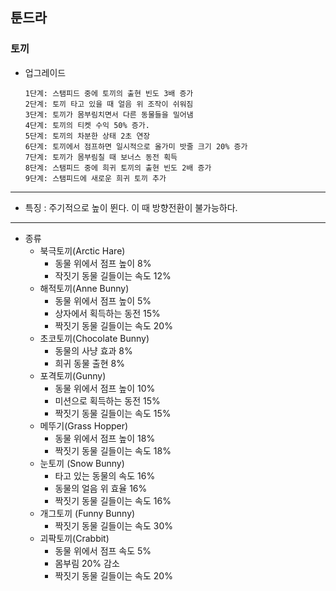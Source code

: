 ## 툰드라
### 토끼

+ 업그레이드

      1단계: 스탬피드 중에 토끼의 출현 빈도 3배 증가
      2단계: 토끼 타고 있을 때 얼음 위 조작이 쉬워짐
      3단계: 토끼가 몸부림치면서 다른 동물들을 밀어냄
      4단계: 토끼의 티켓 수익 50% 증가.
      5단계: 토끼의 차분한 상태 2초 연장
      6단계: 토끼에서 점프하면 일시적으로 올가미 밧줄 크기 20% 증가
      7단계: 토끼가 몸부림칠 때 보너스 동전 획득
      8단계: 스탬피드 중에 희귀 토끼의 출현 빈도 2배 증가
      9단계: 스탬피드에 새로운 희귀 토끼 추가
	    
***
+ 특징 : 주기적으로 높이 뛴다. 이 때 방향전환이 불가능하다.
***
* 종류
    * 북극토끼(Arctic Hare)
      + 동물 위에서 점프 높이 8%
      + 작짓기 동물 길들이는 속도 12%
    * 해적토끼(Anne Bunny)
      + 동물 위에서 점프 높이 5%
      + 상자에서 획득하는 동전 15%
      + 짝짓기 동물 길들이는 속도 20%
    * 초코토끼(Chocolate Bunny)
      + 동물의 사냥 효과 8%
      + 희귀 동물 출현 8%
    * 포격토끼(Gunny)
      + 동물 위에서 점프 높이 10%
      + 미션으로 획득하는 동전 15%
      + 짝짓기 동물 길들이는 속도 15%
    * 메뚜기(Grass Hopper)
      + 동물 위에서 점프 높이 18%
      + 짝짓기 동물 길들이는 속도 18%
    * 눈토끼 (Snow Bunny)
      + 타고 있는 동물의 속도 16%
      + 동물의 얼음 위 효율 16%
      + 짝짓기 동물 길들이는 속도 16%
    * 개그토끼 (Funny Bunny)
      + 짝짓기 동물 길들이는 속도 30%
    * 괴팍토끼(Crabbit)
      + 동물 위에서 점프 속도 5%
      + 몸부림 20% 감소
      + 짝짓기 동물 길들이는 속도 20%
